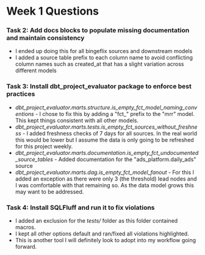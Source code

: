 # Week 1 Questions

### Task 2: Add docs blocks to populate missing documentation and maintain consistency
- I ended up doing this for all bingeflix sources and downstream models
- I added a source table prefix to each column name to avoid conflicting column names such as created_at that has a slight variation across different models

### Task 3: Install dbt_project_evaluator package to enforce best practices
- *dbt_project_evaluator.marts.structure.is_empty_fct_model_naming_conventions* - I chose to fix this by adding a "fct_" prefix to the "mrr" model. This kept things consistent with all other models.
- *dbt_project_evaluator.marts.tests.is_empty_fct_sources_without_freshness* - I added freshness checks of 7 days for all sources. In the real world this would be lower but I assume the data is only going to be refreshed for this project weekly.
- *dbt_project_evaluator.marts.documentation.is_empty_fct_undocumented_source_tables* - Added documentation for the "ads_platform.daily_ads" source
- *dbt_project_evaluator.marts.dag.is_empty_fct_model_fanout* - For this I added an exception as there were only 3 (the threshold) lead nodes and I was comfortable with that remaining so. As the data model grows this may want to be addressed.

### Task 4: Install SQLFluff and run it to fix violations
- I added an exclusion for the *tests/* folder as this folder contained macros.
- I kept all other options default and ran/fixed all violations highlighted.
- This is another tool I will definitely look to adopt into my workflow going forward.